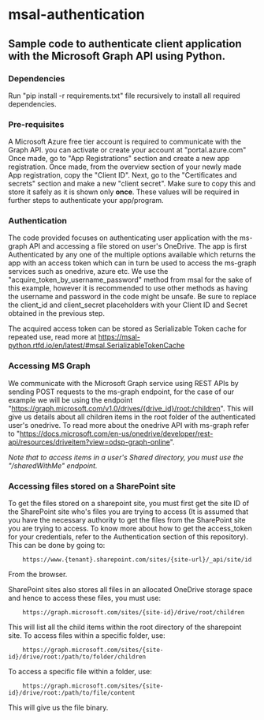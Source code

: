 # msal-authentication
## Sample code to authenticate client application with the Microsoft Graph API using Python.

### Dependencies
Run "pip install -r requirements.txt" file recursively to install all required dependencies.

### Pre-requisites
A Microsoft Azure free tier account is required to communicate with the Graph API. you can activate or create your account at "portal.azure.com"
Once made, go to "App Registrations" section and create a new app registration. Once made, from the overview section of your newly made App registration, copy the "Client ID".
Next, go to the "Certificates and secrets" section and make a new "client secret". Make sure to copy this and store it safely as it is shown only **once**. These values will be required in further steps to authenticate your app/program.

### Authentication
The code provided focuses on authenticating user application with the ms-graph API and accessing a file stored on user's OneDrive. The app is first Authenticated by any one of the multiple options available which returns the app with an access token which can in turn be used to access the ms-graph services such as onedrive, azure etc. We use the "acquire_token_by_username_password" method from msal for the sake of this example, however it is recommended to use other methods as having the username and password in the code might be unsafe. Be sure to replace the client_id and client_secret placeholders with your Client ID and Secret obtained in the previous step.

The acquired access token can be stored as Serializable Token cache for repeated use, read more at https://msal-python.rtfd.io/en/latest/#msal.SerializableTokenCache

### Accessing MS Graph
We communicate with the Microsoft Graph service using REST APIs by sending POST requests to the ms-graph endpoint, for the case of our example we will be using the endpoint "https://graph.microsoft.com/v1.0/drives/{drive_id}/root:/children".
This will give us details about all children items in the root folder of the authenticated user's onedrive. 
To read more about the onedrive API with ms-graph refer to "https://docs.microsoft.com/en-us/onedrive/developer/rest-api/resources/driveitem?view=odsp-graph-online".

*Note that to access items in a user's Shared directory, you must use the "/sharedWithMe" endpoint.*

### Accessing files stored on a SharePoint site
To get the files stored on a sharepoint site, you must first get the site ID of the SharePoint site who's files you are trying to access (It is assumed that you have the necessary authority to get the files from the SharePoint site you are trying to access. To know more about how to get the access_token for your credentials, refer to the Authentication section of this repository). This can be done by going to:

        https://www.{tenant}.sharepoint.com/sites/{site-url}/_api/site/id
From the browser.

SharePoint sites also stores all files in an allocated OneDrive storage space and hence to access these files, you must use:

        https://graph.microsoft.com/sites/{site-id}/drive/root/children

This will list all the child items within the root directory of the sharepoint site.
To access files within a specific folder, use:

        https://graph.microsoft.com/sites/{site-id}/drive/root:/path/to/folder/children

To access a specific file within a folder, use:

        https://graph.microsoft.com/sites/{site-id}/drive/root:/path/to/file/content

This will give us the file binary.